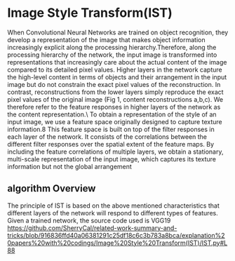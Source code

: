# Image Style Transform(IST)
When Convolutional Neural Networks are trained on object recognition, they develop a
representation of the image that makes object information increasingly explicit along the processing
hierarchy.Therefore, along the processing hierarchy of the network, the input image
is transformed into representations that increasingly care about the actual content of the image
compared to its detailed pixel values.
Higher layers in the network capture the high-level content in terms of objects and their
arrangement in the input image but do not constrain the exact pixel values of the reconstruction. In contrast, reconstructions from the lower layers simply reproduce the exact pixel values of the original image (Fig 1, content reconstructions
a,b,c). We therefore refer to the feature responses in higher layers of the network as the content representation.\\
To obtain a representation of the style of an input image, we use a feature space originally
designed to capture texture information.8 This feature space is built on top of the filter responses
in each layer of the network. It consists of the correlations between the different filter responses
over the spatial extent of the feature maps. By including the feature
correlations of multiple layers, we obtain a stationary, multi-scale representation of the input
image, which captures its texture information but not the global arrangement

## algorithm Overview
The principle of IST is based on the above mentioned characteristics that different layers of the network will respond to different types of features. Given a trained network, the source code used is VGG19
https://github.com/SherryCal/related-work-summary-and-tricks/blob/916836ffd40a06381291c25df18c6c3b783a8bca/explanation%20papers%20with%20codings/Image%20Style%20Transform(IST)/IST.py#L88

